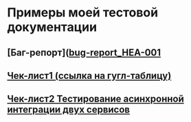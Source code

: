 # Примеры моей тестовой документации

## [Баг-репорт]([bug-report_HEA-001](https://github.com/denjervu/qa-portfolio/blob/main/test-doc/bug-report_HEA-001.md)

## [Чек-лист1 (ссылка на гугл-таблицу)](https://docs.google.com/spreadsheets/d/1TNomfBoHHB1GjZFTTDeu9zYclABSIp-mjkO4UyyOlcs/edit?usp=sharing)

## [Чек-лист2 Тестирование асинхронной интеграции двух сервисов](https://github.com/denjervu/qa-portfolio/blob/main/test-doc/check-list_async_int.md)

